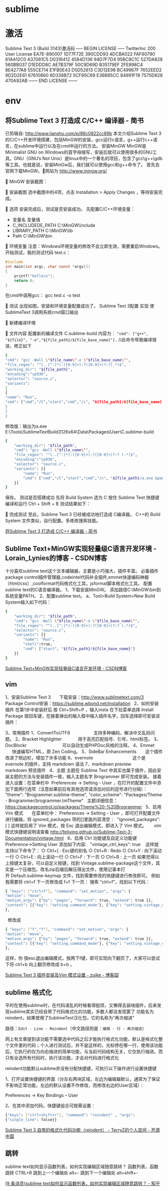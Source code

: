 # sublime

# 激活

Sublime Text 3 (Build 3143)激活码
—– BEGIN LICENSE —–
TwitterInc
200 User License
EA7E-890007
1D77F72E 390CDD93 4DCBA022 FAF60790
61AA12C0 A37081C5 D0316412 4584D136
94D7F7D4 95BC8C1C 527DA828 560BB037
D1EDDD8C AE7B379F 50C9D69D B35179EF
2FE898C4 8E4277A8 555CE714 E1FB0E43
D5D52613 C3D12E98 BC49967F 7652EED2
9D2D2E61 67610860 6D338B72 5CF95C69
E36B85CC 84991F19 7575D828 470A92AB
—— END LICENSE ——

# env

## 将Sublime Text 3 打造成 C/C++ 编译器 - 简书
已剪辑自: http://www.jianshu.com/p/86c0822cc89b
本文介绍Sublime Text 3的C/C++开发环境搭建，包括MinGW的安装，gcc运行c语言，g++运行c++语言，在sublime中运行以及在cmd中运行的方法。
安装MinGW
MinGW是Minimalist GNU on Windows的首字母缩写，安装后就可以使用很多的GNU工具。GNU（GNU’s Not Unix）是linux中的一个著名的项目，包含了gcc\g++\gdb等工具。也就是说，安装MinGw后，我们就可以使用gcc和g++命令了。
首先去官网下载MinGW。网站为 http://www.mingw.org/


MinGW
安装截图：


安装截图
选中截图中的4项，点击 Installation > Apply Changes ，等待安装完成。


选项
安装完成后，测试是否安装成功。
先配置C/C++环境变量：
- 变量名              变量值
 - C_INCLUDEDE_PATH   C:\MinGW\include
 - LIBRARY_PATH          C:\MinGW\lib
 - Path               C:\MinGW\bin


环境变量
注意：Windows环境变量的修改不会立即生效，需要重启Windows。
开始测试，我的测试代码 test.c：

```c
#include
int main(int argc, char const *argv[])
{
    printf("hello\n");
    return 0;
}
```

在cmd中调用gcc：
gcc test.c -o test


测试
出现如图，安装和环境变量配置成功了。
Sublime Text 3配置
实现 使SublimeText 3调用系统cmd窗口输出


新建编译环境


文件内容
配置新的编译文件 C.sublime-build
内容为：
`"cmd": ["g++", "${file}", "-o","${file_path}/${file_base_name}"],`  //此命令导致编译错误，修正如下
```bash
{
"cmd": "gcc -Wall \"$file_name\"-o \"$file_base_name\"",  
"file_regex": "^(..[^:]*):([0-9]+):?([0-9]+)?:?(.*)$",
"working_dir": "${file_path}",
"encoding":"cp936",
"selector": "source.c",
"variants":
[
{
"name": "Run",
"cmd": ["cmd","/C","start","cmd","/c", "${file_path}/${file_base_name}.exe &pause"]
}
]
}
```
修改版：输出为a.exe
E:\Tools\SublimeTextBuild3126x64\Data\Packages\User\C.sublime-build

```bash
{  
    "working_dir": "$file_path",  
    "cmd": "gcc -Wall \"$file_name\"",  
    "file_regex": "^(..[^:]*):([0-9]+):?([0-9]+)?:? (.*)$",  
    "encoding":"cp936",
    "selector": "source.c",  
    "variants": [{  
        "name": "Run",  
        "cmd": ["cmd","/C","start","cmd","/c", "${file_path}/a.exe &pause"]
    }]  
}
```

保存。
测试是否搭建成功
先将 Build System 选为 C
按住 Sublime Text 快捷键 编译和运行
Ctrl + Shift + B
测试结果如下：


完成测试
至此，Sublime Text 3 已经被成功地打造成 C编译器。
C++的 Build System 文件类似，自行配置。多练练搜索技能。

[将Sublime Text 3 打造成 C/C++ 编译器 - 简书](https://www.jianshu.com/p/86c0822cc89b)

## Sublime Text+MinGW实现轻量级C语言开发环境 - Lorain_Lynies的博客 - CSDN博客

十分喜欢sublime text这个文本编辑器，主要是小巧强大，插件丰富。
必备插件package control插件管理器,codeintel代码补全插件,emmet快速编码神器（html/css）,coolformat代码格式化工具，jsformat脚本格式化工具。
配置sublime text的C语言编译器。
1、下载安装MinGW。
添加路径C:\MinGW\bin到系统变量PATH。
2、配置sublime text。
a、Tool>Build System>New Build System输入如下代码：

```bash
{  
    "working_dir": "$file_path",  
    "cmd": "gcc -Wall \"$file_name\"-o \"$file_base_name\"",  
    "file_regex": "^(..[^:]*):([0-9]+):?([0-9]+)?:? (.*)$",  
    "selector": "source.c",  
    "variants": [{  
        "name": "Run",  
        "shell":true,  
        "cmd": ["start", "${file_path}/${file_base_name}"]  
    }]  
}
```

[Sublime Text+MinGW实现轻量级C语言开发环境 - CSDN博客](https://blog.csdn.net/lorain_lynies/article/details/52028831)

## vim

1、安装Sublime Text 3 
     下载安装：http://www.sublimetext.com/3
Package Control安装：https://sublime.wbond.net/installation
 
2、如何安装插件
在第1步中安装好后 按 Ctrl+Shift+P ，输入insta 在下拉菜单选择 Install Package 按回车键，在接着弹出的输入框中输入插件名字，回车选择即可安装该插件：

3、常用插件
    1、ConvertToUTF8　　　　     支持多种编码，解决中文乱码问题。
    2、Bracket Highlighter　　      用于高亮匹配括号、引号、html标签。
    3、DocBlockr　　　　　　　    可以自动生成PHPDoc风格的注释。
    4、Emmet 　　　　　　　　 　 快速编写HTML，原 Zen Coding。
    5、SideBar Enhancements　　这个插件改进了侧边栏，增加了许多功能
    6、evernote　　　　　　　　　这个是 evernote 的插件，支持 markdown 语法
    7、markdown preview　　　　markdown 预览插件
 
4、主题
主题在 Sublime Text 中其实也属于插件，因此安装主题的方法与安装插件一致，输入主题名字 Brogrammer 即可完成安装。
接着进入设置：在菜单栏中  Preferences -> Setting - User ，在打开的配置文件中添加下面两行选项（注意如果前后有其他选项请添加对应的逗号进行分隔）：
"theme": "Brogrammer.sublime-theme",
"color_scheme": "Packages/Theme - Brogrammer/brogrammer.tmTheme"
 
主题详细信息：https://packagecontrol.io/packages/Theme%20-%20Brogrammer
 
5、启用 Vim 模式
      在菜单栏中： Preferences -> Setting - User ，即可打开配置文件进行编辑，将 ignored_packages 项的[]里面内容清空：
 "ignored_packages":
[
]
这样就启用了 Vim 模式，按 Esc 退出编辑模式，即进入了 Vim 模式。
     vim 模式快捷键说明请查看 http://feliving.github.io/Sublime-Text-3-Documentation/vintage.html
 
6、启用 Ctrl 功能键及自定义功能键
 　　Preference->Setting User 添加如下内容:
 
 "vintage_ctrl_keys": true
   这样就支持以下命令了：
    ○ Ctrl+[ : Esc键的别名
    ○ Ctrl+R : Redo
    ○ Ctrl+Y : 向下滚动一行
    ○ Ctrl+E : 向上滚动一行
    ○ Ctrl+F : 下一页
    ○ Ctrl+B : 上一页
如果觉得以上按键太复杂，可以自定义按键，找到 Vintage.sublime-package这个文件，其实是一个压缩包，改名zip后缀后解压得出文件，使用记事本打开 Default.sublime-keymap 文件，找到需要修改的快捷键进行修改即可。
例如我需要将 ctrl+f 下一页修改成 f+f 下一页：
搜索 “ctrl+f”，找到以下代码：

```bash
{ "keys": ["ctrl+f"], "command": "set_motion", "args": {
"motion": "move",
"motion_args": {"by": "pages", "forward": true, "extend": true }},
"context": [{"key": "setting.command_mode"}, {"key": "setting.vintage_ctrl_keys"}]
},
```
 
修改成

```bash
{ "keys": ["f","f"], "command": "set_motion", "args": {
"motion": "move",
"motion_args": {"by": "pages", "forward": true, "extend": true }},
"context": [{"key": "setting.command_mode"}, {"key": "setting.vintage_ctrl_keys"}]
},
```

这样，你 按esc退出编辑模式，按两下f键，即可实现向下翻页了，大家可以尝试下将 ctrl+b 向上翻页修改成 b+b 。

[Sublime Text 3 插件安装及Vim 模式设置 - zuike - 博客园](http://www.cnblogs.com/zuike/p/4402022.html)

## sublime 格式化

平时在使用sublime时，在代码凌乱的时候看得挺烦，又懒得去装啥插件，后来发现sublime其实已经自带了代码格式化的功能，多数人都没发现罢了
功能名为reindent，如果使用了SublimeText汉化包，它的名称为“再次缩进”

路径：`Edit - Line - Reindent`（中文路径则是：`编辑 - 行 - 再次缩进`）

网上有文章提到该功能不需要选中代码之后才能执行格式化功能，默认是格式化整个文件里的代码；个人进行测试后，并不是这样的，光标停在哪一行，使用该功能后，它执行的仅为向右缩进的简单功能，与当前代码结构无关，它仅执行缩进。而只有全选所有代码时，执行该功能，才会对代码进行格式化

reindent功能默认sublime并没有分配快捷键，可执行以下操作进行设置快捷键

1、打开设置快捷键的界面（分左右两块区域，左边为编辑器默认，通常为了保证不影响正常功能，左边的默认设置不作修改，而修改右边的User区域）：

Preferences → Key Bindings – User

2、在其中添加代码，快捷键组合可按需设置：

```bash
{"keys": ["ctrl+shift+r"], "command": "reindent" , "args":
{"single_line": false}}
```

[Sublime Text 3 自带的格式化代码功能（reindent） - TerryZ的个人空间 - 开源中国](https://my.oschina.net/u/171860/blog/754867)

## 跳转

sublime text如何显示函数列表，如何实现编辑区域随意跳转？
函数列表，函数跳转
CTRL+R
跳到上一个编辑处
alt+-
跳到下一个编辑处
alt+shift+-

[(9 条消息)sublime text如何显示函数列表，如何实现编辑区域随意跳转？ - 知乎](https://www.zhihu.com/question/29615755)

